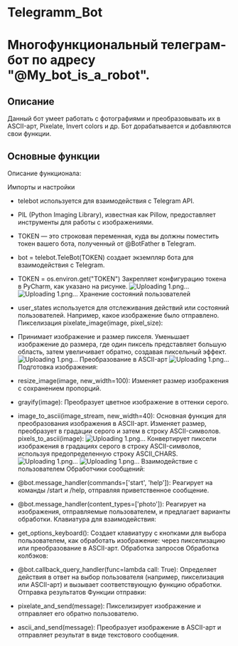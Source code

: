 # Telegramm_Bot

# Многофункциональный телеграм-бот по адресу "@My_bot_is_a_robot".

## Описание

Данный бот умеет работать с фотографиями и преобразовывать их в ASCII-арт, Pixelate, Invert colors и др. 
Бот дорабатывается и добавляются свои функции.

## Основные функции

Описание функционала:

Импорты и настройки
- telebot используется для взаимодействия с Telegram API.
- PIL (Python Imaging Library), известная как Pillow, предоставляет инструменты для работы с изображениями.
- TOKEN — это строковая переменная, куда вы должны поместить токен вашего бота, полученный от @BotFather в Telegram.
- bot = telebot.TeleBot(TOKEN) создает экземпляр бота для взаимодействия с Telegram.
- TOKEN = os.environ.get("TOKEN") Закрепляет конфигурацию токена в PyCharm, как указано на рисунке.
![Uploading 1.png…](https://github.com/SergeyTsVL/Telegramm_Bot/blob/3.2/images/1.png)
![Uploading 1.png…](https://github.com/SergeyTsVL/Telegramm_Bot/blob/3.2/images/2.png)
Хранение состояний пользователей
- user_states используется для отслеживания действий или состояний пользователей. Например, какое изображение было отправлено.
Пикселизация
pixelate_image(image, pixel_size):
- Принимает изображение и размер пикселя. Уменьшает изображение до размера, где один пиксель представляет большую область, затем увеличивает обратно, создавая пиксельный эффект.
![Uploading 1.png…](https://github.com/SergeyTsVL/Telegramm_Bot/blob/3.2/images/3.png)
Преобразование в ASCII-арт
![Uploading 1.png…](https://github.com/SergeyTsVL/Telegramm_Bot/blob/3.2/images/4.png)
Подготовка изображения:
- resize_image(image, new_width=100): Изменяет размер изображения с сохранением пропорций.
- grayify(image): Преобразует цветное изображение в оттенки серого.
- image_to_ascii(image_stream, new_width=40): Основная функция для преобразования изображения в ASCII-арт. Изменяет размер, преобразует в градации серого и затем в строку ASCII-символов.
pixels_to_ascii(image):
![Uploading 1.png…](https://github.com/SergeyTsVL/Telegramm_Bot/blob/3.2/images/5.png)
Конвертирует пиксели изображения в градациях серого в строку ASCII-символов, используя предопределенную строку ASCII_CHARS.
![Uploading 1.png…](https://github.com/SergeyTsVL/Telegramm_Bot/blob/3.2/images/6.png)
![Uploading 1.png…](https://github.com/SergeyTsVL/Telegramm_Bot/blob/3.2/images/7.png)
Взаимодействие с пользователем
Обработчики сообщений:

- @bot.message_handler(commands=['start', 'help']): Реагирует на команды /start и /help, отправляя приветственное сообщение.
- @bot.message_handler(content_types=['photo']): Реагирует на изображения, отправляемые пользователем, и предлагает варианты обработки.
Клавиатура для взаимодействия:
- get_options_keyboard(): Создает клавиатуру с кнопками для выбора пользователем, как обработать изображение: через пикселизацию или преобразование в ASCII-арт.
Обработка запросов
Обработка колбэков:
- @bot.callback_query_handler(func=lambda call: True): Определяет действия в ответ на выбор пользователя (например, пикселизация или ASCII-арт) и вызывает соответствующую функцию обработки.
Отправка результатов
Функции отправки:
- pixelate_and_send(message): Пикселизирует изображение и отправляет его обратно пользователю.
- ascii_and_send(message): Преобразует изображение в ASCII-арт и отправляет результат в виде текстового сообщения.


